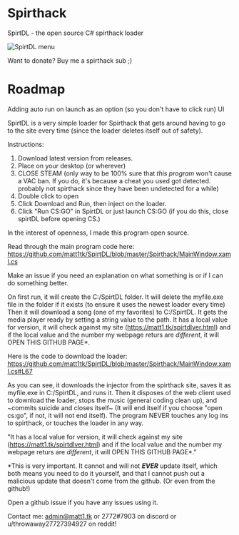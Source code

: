 # Spirthack
SpirtDL - the open source C# spirthack loader

![SpirtDL menu](https://i.imgur.com/uQe597K.png)

 Want to donate? Buy me a spirthack sub ;)
 
 # Roadmap
 Adding auto run on launch as an option (so you don't have to click run)
 UI 

SpirtDL is a very simple loader for Spirthack that gets around having to go to the site every time (since the loader deletes itself out of safety). 

Instructions: 
1. Download latest version from releases.
2. Place on your desktop (or wherever)
3. CLOSE STEAM (only way to be 100% sure that *this program* won't cause a VAC ban. If you do, it's because a cheat you used got detected. probably not spirthack since they have been undetected for a while)
4. Double click to open
5. Click Download and Run, then inject on the loader. 
6. Click "Run CS:GO" in SpirtDL or just launch CS:GO (if you do this, close spirtDL before opening CS.)

In the interest of openness, I made this program open source. 

Read through the main program code here: https://github.com/matt1tk/SpirtDL/blob/master/Spirthack/MainWindow.xaml.cs

Make an issue if you need an explanation on what something is or if I can do something better. 


On first run, it will create the C:/SpirtDL folder. It will delete the myfile.exe file in the folder if it exists (to ensure it uses the newest loader every time) Then it will download a song (one of my favorites) to C:/SpirtDL. It gets the media player ready by setting a string value to the path. It has a local value for version, it will check against my site (https://matt1.tk/spirtdlver.html) and if the local value and the number my webpage returs are *different*, it will OPEN THIS GITHUB PAGE*.

Here is the code to download the loader: https://github.com/matt1tk/SpirtDL/blob/master/Spirthack/MainWindow.xaml.cs#L67

As you can see, it downloads the injector from the spirthack site, saves it as myfile.exe in C:/SpirtDL, and runs it. Then it disposes of the web client used to download the loader, stops the music (general coding clean up), and ~commits suicide and closes itself~ (It will end itself if you choose "open cs:go", if not, it will not end itself). The program NEVER touches any log ins to spirthack, or touches the loader in any way.


"It has a local value for version, it will check against my site (https://matt1.tk/spirtdlver.html) and if the local value and the number my webpage returs are *different*, it will OPEN THIS GITHUB PAGE*."

*This is very important. It cannot and will not ***EVER*** update itself, which both means you need to do it yourself, and that I cannot push out a malicious update that doesn't come from the github. (Or even from the github!)

Open a github issue if you have any issues using it. 



Contact me: admin@matt1.tk or 2772#7903 on discord or u/throwaway27727394927 on reddit!
